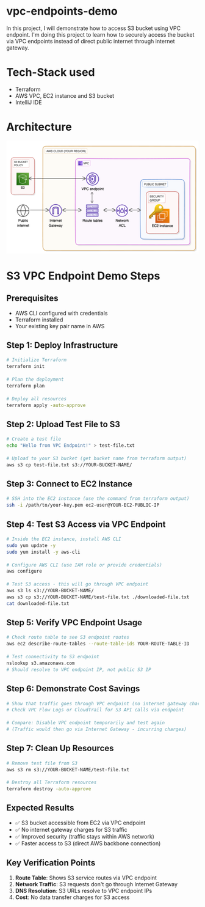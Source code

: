 # vpc-endpoints-demo 
In this project, I will demonstrate how to access S3 bucket using VPC endpoint. I'm doing this project to learn how to securely access the bucket via VPC endpoints instead of direct public internet through internet gateway.

# Tech-Stack used 

- Terraform
- AWS VPC, EC2 instance and S3 bucket
- IntelliJ IDE

# Architecture

![Alt text](https://github.com/diptishegar/vpc-endpoints-demo/blob/main/architecture-today.png)

# S3 VPC Endpoint Demo Steps

## Prerequisites
- AWS CLI configured with credentials
- Terraform installed
- Your existing key pair name in AWS

## Step 1: Deploy Infrastructure
```bash
# Initialize Terraform
terraform init

# Plan the deployment
terraform plan

# Deploy all resources
terraform apply -auto-approve
```

## Step 2: Upload Test File to S3
```bash
# Create a test file
echo "Hello from VPC Endpoint!" > test-file.txt

# Upload to your S3 bucket (get bucket name from terraform output)
aws s3 cp test-file.txt s3://YOUR-BUCKET-NAME/
```

## Step 3: Connect to EC2 Instance
```bash
# SSH into the EC2 instance (use the command from terraform output)
ssh -i /path/to/your-key.pem ec2-user@YOUR-EC2-PUBLIC-IP
```

## Step 4: Test S3 Access via VPC Endpoint
```bash
# Inside the EC2 instance, install AWS CLI
sudo yum update -y
sudo yum install -y aws-cli

# Configure AWS CLI (use IAM role or provide credentials)
aws configure

# Test S3 access - this will go through VPC endpoint
aws s3 ls s3://YOUR-BUCKET-NAME/
aws s3 cp s3://YOUR-BUCKET-NAME/test-file.txt ./downloaded-file.txt
cat downloaded-file.txt
```

## Step 5: Verify VPC Endpoint Usage
```bash
# Check route table to see S3 endpoint routes
aws ec2 describe-route-tables --route-table-ids YOUR-ROUTE-TABLE-ID

# Test connectivity to S3 endpoint
nslookup s3.amazonaws.com
# Should resolve to VPC endpoint IP, not public S3 IP
```

## Step 6: Demonstrate Cost Savings
```bash
# Show that traffic goes through VPC endpoint (no internet gateway charges)
# Check VPC Flow Logs or CloudTrail for S3 API calls via endpoint

# Compare: Disable VPC endpoint temporarily and test again
# (Traffic would then go via Internet Gateway - incurring charges)
```

## Step 7: Clean Up Resources
```bash
# Remove test file from S3
aws s3 rm s3://YOUR-BUCKET-NAME/test-file.txt

# Destroy all Terraform resources
terraform destroy -auto-approve
```

## Expected Results
- ✅ S3 bucket accessible from EC2 via VPC endpoint
- ✅ No internet gateway charges for S3 traffic
- ✅ Improved security (traffic stays within AWS network)
- ✅ Faster access to S3 (direct AWS backbone connection)

## Key Verification Points
1. **Route Table**: Shows S3 service routes via VPC endpoint
2. **Network Traffic**: S3 requests don't go through Internet Gateway
3. **DNS Resolution**: S3 URLs resolve to VPC endpoint IPs
4. **Cost**: No data transfer charges for S3 access
